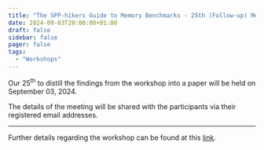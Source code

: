 ```yaml
---
title: "The SPP-hikers Guide to Memory Benchmarks - 25th (Follow-up) Meeting"
date: 2024-09-03T20:00:00+01:00
draft: false
sidebar: false
pager: false
tags:
  - "Workshops"
---
```


Our 25<sup>th</sup> to distill the findings from the workshop into a paper will be held on September 03, 2024.

The details of the meeting will be shared with the participants via their registered email addresses.

---

Further details regarding the workshop can be found at this [link](/posts/mini-workshop_2023).
